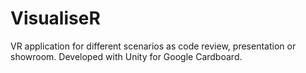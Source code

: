 # VisualiseR
VR application for different scenarios as code review, presentation or showroom.
Developed with Unity for Google Cardboard.
